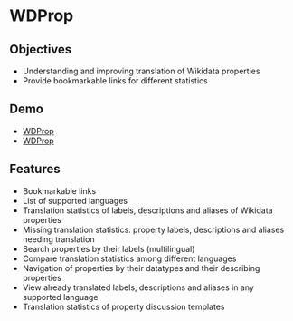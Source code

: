# WDProp 

## Objectives
* Understanding and improving translation of Wikidata properties
* Provide bookmarkable links for different statistics

## Demo
* [WDProp](http://johnsamuel.info/wdprop/index.html)
* [WDProp](https://rawgit.com/johnsamuelwrites/wdprop/master/index.html)

## Features
* Bookmarkable links
* List of supported languages
* Translation statistics of labels, descriptions and aliases of Wikidata properties
* Missing translation statistics: property labels, descriptions and aliases needing translation
* Search properties by their labels (multilingual)
* Compare translation statistics among different languages
* Navigation of properties by their datatypes and their describing properties
* View already translated labels, descriptions and aliases in any supported language
* Translation statistics of property discussion templates
